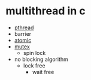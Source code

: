 # multithread in c

- [pthread](./pthread)
- barrier
- [atomic](./atomic)
- [mutex](./mutex)
  - spin lock
- no blocking algorithm
  - lock free
    - wait free